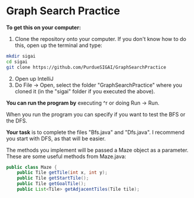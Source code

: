 # Graph Search Practice

**To get this on your computer:**

1. Clone the repository onto your computer. If you don't know how to do this, open up the terminal and type:

```bash
mkdir sigai
cd sigai
git clone https://github.com/PurdueSIGAI/GraphSearchPractice
```

2. Open up IntelliJ
3. Do File -> Open, select the folder "GraphSearchPractice" where you cloned it (in the "sigai" folder if you executed the above).

**You can run the program by** executing ^r or doing Run -> Run.

When you run the program you can specify if you want to test the BFS or the DFS.

**Your task** is to complete the files "Bfs.java" and "Dfs.java". I recommend you start with DFS, as that will be easier.

The methods you implement will be passed a Maze object as a parameter. These are some useful methods from Maze.java:

```java
public class Maze {
	public Tile getTile(int x, int y);
    public Tile getStartTile();
    public Tile getGoalTile();
    public List<Tile> getAdjacentTiles(Tile tile);
```
